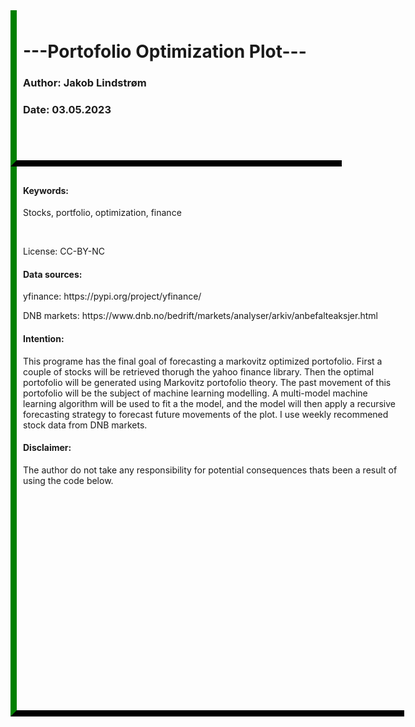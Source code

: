 <div style='width:500px; height:220px; border-bottom:10px black solid;border-left: 10px green solid;padding: 10px 10px 10px 10px;'>
    <h1> ---Portofolio Optimization Plot---</h1>
    <h3> Author: Jakob Lindstrøm </h3>
    <h3> Date: 03.05.2023 </h3>
</div>

<div style='width:600px; height:850px; padding: 10px 10px 10px 10px;border-bottom:10px black solid;border-left: 10px green solid'>
    <div>
        <h4>Keywords:</h4>
        <p> Stocks, portfolio, optimization, finance </p>
        <br>
        <p>License: CC-BY-NC</p>
        <h4> Data sources:  </h4>
        <p> yfinance: https://pypi.org/project/yfinance/ </p>
        <p> DNB markets: https://www.dnb.no/bedrift/markets/analyser/arkiv/anbefalteaksjer.html </p>
        <h4> Intention: </h4>
        <p> This programe has the final goal of forecasting a markovitz optimized portofolio. First a couple of stocks will be retrieved thorugh the yahoo finance library. Then the optimal portofolio will be generated using Markovitz portofolio theory. The past movement of this portofolio will be the subject of machine learning modelling. A multi-model machine learning algorithm will be used to fit a the model, and the model will then apply a recursive forecasting strategy to forecast future movements of the plot.  I use weekly recommened stock data from DNB markets. </p>
        <h4> Disclaimer: </h4>
        <p> The author do not take any responsibility for potential consequences thats been a result of using the code below. </p>
    </div>
</div>